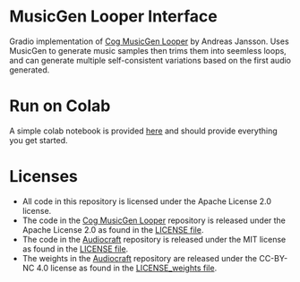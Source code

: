 # MusicGen Looper Interface
Gradio implementation of [Cog MusicGen Looper](https://github.com/andreasjansson/cog-musicgen-looper) by Andreas Jansson. Uses MusicGen to generate music samples then trims them into seemless loops, and can generate multiple self-consistent variations based on the first audio generated.

# Run on Colab
A simple colab notebook is provided [here](https://colab.research.google.com/drive/1cGaPjpETt0eBr1RPXhu3SvWoh1AaZN-I?usp=sharing) and should provide everything you get started.

# Licenses
* All code in this repository is licensed under the Apache License 2.0 license.
* The code in the [Cog MusicGen Looper](https://github.com/andreasjansson/cog-musicgen-looper) repository is released under the Apache License 2.0 as found in the [LICENSE file](https://github.com/andreasjansson/cog-musicgen-looper/blob/main/LICENSE).
* The code in the [Audiocraft](https://github.com/facebookresearch/audiocraft) repository is released under the MIT license as found in the [LICENSE file](https://github.com/facebookresearch/audiocraft/blob/main/LICENSE).
* The weights in the [Audiocraft](https://github.com/facebookresearch/audiocraft) repository are released under the CC-BY-NC 4.0 license as found in the [LICENSE_weights file](https://github.com/facebookresearch/audiocraft/blob/main/LICENSE_weights).
